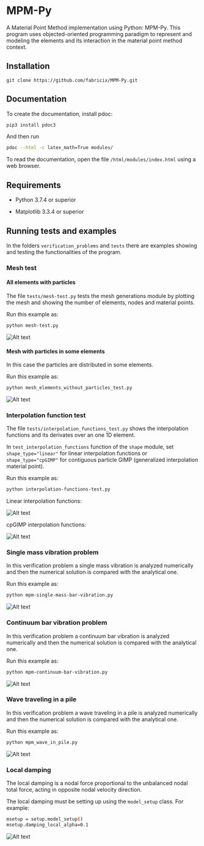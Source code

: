 # MPM-Py

A Material Point Method implementation using Python: MPM-Py. This program uses objected-oriented programming paradigm to represent and modeling the elements and its interaction in the material point method context.

## Installation

```git
git clone https://github.com/fabricix/MPM-Py.git
```

## Documentation

To create the documentation, install pdoc:

```bash
pip3 install pdoc3
```

And then run

```bash
pdoc --html -c latex_math=True modules/
```

To read the documentation, open the file `/html/modules/index.html` using a web browser.

## Requirements

* Python 3.7.4 or superior

* Matplotlib 3.3.4 or superior

## Running tests and examples

In the folders `verification_problems` and `tests` there are examples showing and testing the functionalities of the program.

### Mesh test

#### All elements with particles

The file `tests/mesh-test.py` tests the mesh generations module by plotting the mesh and showing the number of elements, nodes and material points. 

Run this example as:

```bash
python mesh-test.py
```
![Alt text](tests/mesh_test.png?raw=true "All elements with particles")

#### Mesh with particles in some elements
In this case the particles are distributed in some elements.

Run this example as:

```bash
python mesh_elements_without_particles_test.py
```
![Alt text](tests/mesh_elements_without_particles_test.png?raw=true "Elements without particles")

### Interpolation function test

The file `tests/interpolation_functions_test.py` shows the interpolation functions and its derivates over an one 1D element.

In `test_interpolation_functions` function of the `shape` module, set `shape_type="linear"` for linear interpolation functions or `shape_type="cpGIMP"` for contiguous particle GIMP (generalized interpolation material point).

Run this example as:

```bash
python interpolation-functions-test.py
```
Linear interpolation functions:

![Alt text](tests/linear_interpolation_functions_test.png?raw=true "Linear interpolation functions")

cpGIMP interpolation functions:

![Alt text](tests/cpGIMP_interpolation_functions_test.png?raw=true "Linear interpolation functions")

### Single mass vibration problem

In this verification problem a single mass vibration is analyzed numerically and then the numerical solution is compared with the analytical one.

Run this example as:

```bash
python mpm-single-mass-bar-vibration.py
```
![Alt text](verification_problems/mpm_single_mass_vibration.png?raw=true "Single mass vibration problem")

### Continuum bar vibration problem

In this verification problem a continuum bar vibration is analyzed numerically and then the numerical solution is compared with the analytical one.

Run this example as:

```bash
python mpm-continuum-bar-vibration.py
```

![Alt text](verification_problems/mpm_continuum_bar_vibration.png?raw=true "Continuum bar vibration problem")

### Wave traveling in a pile

In this verification problem a wave traveling in a pile is analyzed numerically and then the numerical solution is compared with the analytical one.

Run this example as:

```bash
python mpm_wave_in_pile.py
```

![Alt text](verification_problems/mpm_wave_in_pile.png?raw=true "Wave in pile vibration problem")

### Local damping

The local damping is a nodal force proportional to the unbalanced nodal total force, acting in opposite nodal velocity direction.

The local damping must be setting up using the `model_setup` class. For example:

```bash
msetup = setup.model_setup()
msetup.damping_local_alpha=0.1
```

![Alt text](tests/damped_continuum_bar_vibration?raw=true "Damped continuum bar vibration")